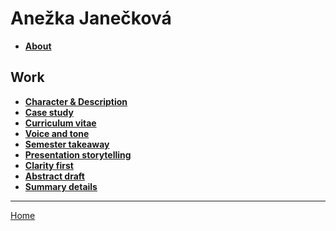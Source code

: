 # Anežka Janečková #
+ <a href="https://github.com/AnezkaJaneckova/english-for-designers/blob/main/02-intentional-aboutness/about.md">**About**</a>

## Work ##
+ <a href="https://github.com/AnezkaJaneckova/english-for-designers/blob/main/01-character-description/character-description.md">**Character & Description**</a>
+ <a href="https://github.com/AnezkaJaneckova/english-for-designers/blob/main/02-intentional-aboutness/case-study.md">**Case study**</a>
+ <a href="https://github.com/AnezkaJaneckova/english-for-designers/tree/main/03-curriculum-vitae">**Curriculum vitae**</a>
+ <a href="https://github.com/AnezkaJaneckova/english-for-designers/blob/main/04-voice-tone/04-chapter-IV.md">**Voice and tone**</a>
+ <a href="https://github.com/AnezkaJaneckova/english-for-designers/blob/main/06-semester-takeaways/06-semester-takeaways.md">**Semester takeaway**</a>
+ <a href="https://github.com/AnezkaJaneckova/english-for-designers/tree/main/05-presentation-stoytelling">**Presentation storytelling**</a>
+ <a href="https://github.com/AnezkaJaneckova/english-for-designers/blob/main/06-clarity-first/thesis-outline.md">**Clarity first**</a>
+ <a href="https://github.com/AnezkaJaneckova/english-for-designers/blob/main/07-abstract-draft/abstract-draft.md">**Abstract draft**</a>
+ <a href="https://github.com/AnezkaJaneckova/english-for-designers/blob/main/08-summary-details/summary-details.md">**Summary details**</a>

---
<a href="https://github.com/AnezkaJaneckova/english-for-designers">Home</a>
